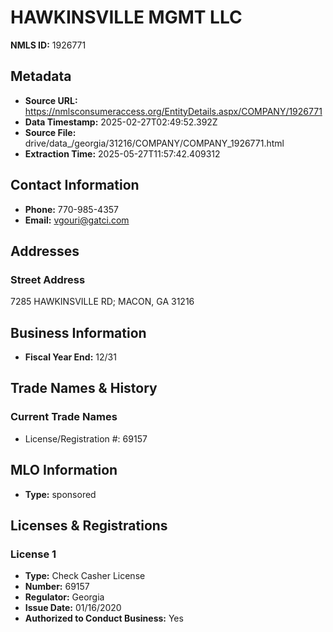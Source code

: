 # HAWKINSVILLE MGMT LLC

**NMLS ID:** 1926771

## Metadata
- **Source URL:** https://nmlsconsumeraccess.org/EntityDetails.aspx/COMPANY/1926771
- **Data Timestamp:** 2025-02-27T02:49:52.392Z
- **Source File:** drive/data_/georgia/31216/COMPANY/COMPANY_1926771.html
- **Extraction Time:** 2025-05-27T11:57:42.409312

## Contact Information
- **Phone:** 770-985-4357
- **Email:** vgouri@gatci.com

## Addresses
### Street Address
7285 HAWKINSVILLE RD; MACON, GA 31216

## Business Information
- **Fiscal Year End:** 12/31

## Trade Names & History
### Current Trade Names
- License/Registration #: 69157

## MLO Information
- **Type:** sponsored

## Licenses & Registrations

### License 1
- **Type:** Check Casher License
- **Number:** 69157
- **Regulator:** Georgia
- **Issue Date:** 01/16/2020
- **Authorized to Conduct Business:** Yes
